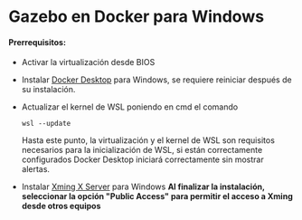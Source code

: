 # Gazebo en Docker para Windows

#### Prerrequisitos:


* Activar la virtualización desde BIOS
* Instalar [Docker Desktop](https://www.docker.com/products/docker-desktop/) para Windows, se requiere reiniciar después de su instalación.
* Actualizar el kernel de WSL poniendo en cmd el comando
  ```shell
  wsl --update
  ```
  
  Hasta este punto, la virtualización y el kernel de WSL son requisitos necesarios para la inicialización de WSL, si están correctamente configurados Docker Desktop iniciará correctamente sin mostrar alertas.
  
* Instalar [Xming X Server](https://sourceforge.net/projects/xming/) para Windows **Al finalizar la instalación, seleccionar la opción "Public Access" para permitir el acceso a Xming desde otros equipos**
